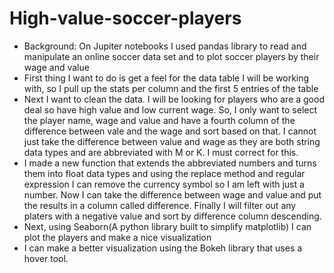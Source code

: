# High-value-soccer-players
-	Background: On Jupiter notebooks I used pandas library to read and manipulate an online soccer data set and to plot soccer players by their wage and value 
-	First thing I want to do is get a feel for the data table I will be working with, so I pull up the stats per column and the first 5 entries of the table 
-	Next I want to clean the data. I will be looking for players who are a good deal so have high value and low current wage. So, I only want to select the player name, wage and value and have a fourth column of the difference between vale and the wage and sort based on that. I cannot just take the difference between value and wage as they are both string data types and are abbreviated with M or K. I must correct for this. 
-	I made a new function that extends the abbreviated numbers and turns them into float data types and using the replace method and regular expression I can remove the currency symbol so I am left with just a number. Now I can take the difference between wage and value and put the results in a column called difference. Finally I will filter out any platers with a negative value and sort by difference column descending. 
-	Next, using Seaborn(A python library built to simplify matplotlib)  I can plot the players and make a nice visualization
-	I can make a better visualization using the Bokeh library that uses a hover tool. 
